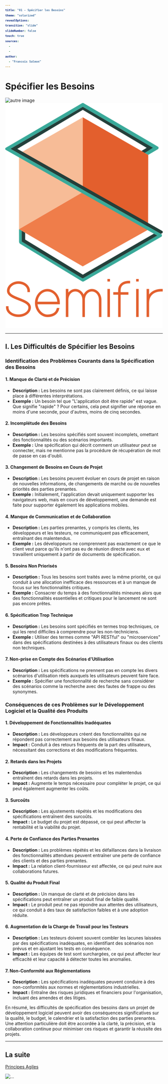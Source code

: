 ```yaml
---
title: "01 - Spécifier les Besoins"
theme: "solarized"
revealOptions:
transition: "slide"
slideNumber: false
touch: true
sources: 
  - 
  - 
author: 
  - "Francois Salmon"
---
```


<head>
  <link rel="stylesheet" href="https://maxcdn.bootstrapcdn.com/font-awesome/4.5.0/css/font-awesome.min.css">
</head>

<style type="text/css">
  body{
    position: relative;
    height: 100vh;
  }

  body:before{
    content: ' ';
    position: absolute;
    top: 0;
    bottom: 0;
    left: 0;
    right: 0;
    background: url(https://raw.githubusercontent.com/tamo-semifir/gcp-assets/main/logo_semifir.png) no-repeat center fixed;
    background-size: 75vh 45vw;
    opacity: 0.2
  }

  code {
    color: #EB5757;
    background-color: rgba(135,131,120,0.15);
    border-radius: 50px;
    font-size: 65%;
    font-weight: bolder
  }
</style>

# Spécifier les Besoins

![autre image](/assets/...) <!-- .element width="...%" align="left"-->
![semifir](/assets/logo_semifir.png) <!-- .element width="19%" align="right" -->

---

## I. Les Difficultés de Spécifier les Besoins

### Identification des Problèmes Courants dans la Spécification des Besoins

#### 1. Manque de Clarté et de Précision

- **Description :** Les besoins ne sont pas clairement définis, ce qui laisse place à différentes interprétations.
- **Exemple :** Un besoin tel que "L'application doit être rapide" est vague. Que signifie "rapide" ? Pour certains, cela peut signifier une réponse en moins d'une seconde, pour d'autres, moins de cinq secondes.

#### 2. Incomplétude des Besoins

- **Description :** Les besoins spécifiés sont souvent incomplets, omettant des fonctionnalités ou des scénarios importants.
- **Exemple :** Une spécification qui décrit comment un utilisateur peut se connecter, mais ne mentionne pas la procédure de récupération de mot de passe en cas d'oubli.

#### 3. Changement de Besoins en Cours de Projet

- **Description :** Les besoins peuvent évoluer en cours de projet en raison de nouvelles informations, de changements de marché ou de nouvelles priorités des parties prenantes.
- **Exemple :** Initialement, l'application devait uniquement supporter les navigateurs web, mais en cours de développement, une demande est faite pour supporter également les applications mobiles.

#### 4. Manque de Communication et de Collaboration

- **Description :** Les parties prenantes, y compris les clients, les développeurs et les testeurs, ne communiquent pas efficacement, entraînant des malentendus.
- **Exemple :** Les développeurs ne comprennent pas exactement ce que le client veut parce qu'ils n'ont pas eu de réunion directe avec eux et travaillent uniquement à partir de documents de spécification.

#### 5. Besoins Non Priorisés

- **Description :** Tous les besoins sont traités avec la même priorité, ce qui conduit à une allocation inefficace des ressources et à un manque de focus sur les fonctionnalités critiques.
- **Exemple :** Consacrer du temps à des fonctionnalités mineures alors que des fonctionnalités essentielles et critiques pour le lancement ne sont pas encore prêtes.

#### 6. Spécification Trop Technique

- **Description :** Les besoins sont spécifiés en termes trop techniques, ce qui les rend difficiles à comprendre pour les non-techniciens.
- **Exemple :** Utiliser des termes comme "API RESTful" ou "microservices" dans des spécifications destinées à des utilisateurs finaux ou des clients non techniques.

#### 7. Non-prise en Compte des Scénarios d'Utilisation

- **Description :** Les spécifications ne prennent pas en compte les divers scénarios d'utilisation réels auxquels les utilisateurs peuvent faire face.
- **Exemple :** Spécifier une fonctionnalité de recherche sans considérer des scénarios comme la recherche avec des fautes de frappe ou des synonymes.

### Conséquences de ces Problèmes sur le Développement Logiciel et la Qualité des Produits

#### 1. Développement de Fonctionnalités Inadéquates

- **Description :** Les développeurs créent des fonctionnalités qui ne répondent pas correctement aux besoins des utilisateurs finaux.
- **Impact :** Conduit à des retours fréquents de la part des utilisateurs, nécessitant des corrections et des modifications fréquentes.

#### 2. Retards dans les Projets

- **Description :** Les changements de besoins et les malentendus entraînent des retards dans les projets.
- **Impact :** Augmente le temps nécessaire pour compléter le projet, ce qui peut également augmenter les coûts.

#### 3. Surcoûts

- **Description :** Les ajustements répétés et les modifications des spécifications entraînent des surcoûts.
- **Impact :** Le budget du projet est dépassé, ce qui peut affecter la rentabilité et la viabilité du projet.

#### 4. Perte de Confiance des Parties Prenantes

- **Description :** Les problèmes répétés et les défaillances dans la livraison des fonctionnalités attendues peuvent entraîner une perte de confiance des clients et des parties prenantes.
- **Impact :** La relation client-fournisseur est affectée, ce qui peut nuire aux collaborations futures.

#### 5. Qualité du Produit Final

- **Description :** Un manque de clarté et de précision dans les spécifications peut entraîner un produit final de faible qualité.
- **Impact :** Le produit peut ne pas répondre aux attentes des utilisateurs, ce qui conduit à des taux de satisfaction faibles et à une adoption réduite.

#### 6. Augmentation de la Charge de Travail pour les Testeurs

- **Description :** Les testeurs doivent souvent combler les lacunes laissées par des spécifications inadéquates, en identifiant des scénarios non prévus et en ajustant les tests en conséquence.
- **Impact :** Les équipes de test sont surchargées, ce qui peut affecter leur efficacité et leur capacité à détecter toutes les anomalies.

#### 7. Non-Conformité aux Réglementations

- **Description :** Les spécifications inadéquates peuvent conduire à des non-conformités aux normes et réglementations industrielles.
- **Impact :** Entraîne des risques juridiques et financiers pour l'organisation, incluant des amendes et des litiges.

En résumé, les difficultés de spécification des besoins dans un projet de développement logiciel peuvent avoir des conséquences significatives sur la qualité, le budget, le calendrier et la satisfaction des parties prenantes. Une attention particulière doit être accordée à la clarté, la précision, et la collaboration continue pour minimiser ces risques et garantir la réussite des projets.

---

## La suite

[Principes Agiles](cours/02_Principes_agiles.md)

![...](...) <!-- .element width="...%" -->
